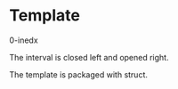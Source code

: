 # Template

0-inedx 

The interval is closed left and opened right.

The template is packaged with struct.
